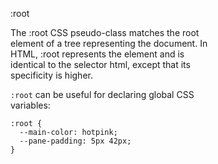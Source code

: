 :root  

The :root CSS pseudo-class matches the root  
element of a tree representing the document. In  
HTML, :root represents the <html> element and is  
identical to the selector html, except that its  
specificity is higher.  

`:root` can be useful for declaring global CSS  
variables:  
```
:root {
  --main-color: hotpink;
  --pane-padding: 5px 42px;
}
```
